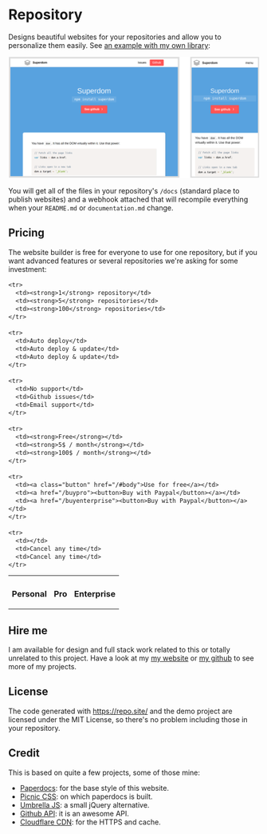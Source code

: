 # Repository

Designs beautiful websites for your repositories and allow you to personalize them easily. See [an example with my own library](/franciscop/superdom):

![Responsive design](docs/responsive.png)

You will get all of the files in your repository's `/docs` (standard place to publish websites) and a webhook attached that will recompile everything when your `README.md` or `documentation.md` change.



## Pricing

The website builder is free for everyone to use for one repository, but if you want advanced features or several repositories we're asking for some investment:


<div class="price">
  <table>
    <tr>
      <th><h3>Personal</h3></th>
      <th><h3>Pro</h3></th>
      <th><h3>Enterprise</h3></th>
    </tr>

    <tr>
      <td><strong>1</strong> repository</td>
      <td><strong>5</strong> repositories</td>
      <td><strong>100</strong> repositories</td>
    </tr>

    <tr>
      <td>Auto deploy</td>
      <td>Auto deploy & update</td>
      <td>Auto deploy & update</td>
    </tr>

    <tr>
      <td>No support</td>
      <td>Github issues</td>
      <td>Email support</td>
    </tr>

    <tr>
      <td><strong>Free</strong></td>
      <td><strong>5$ / month</strong></td>
      <td><strong>100$ / month</strong></td>
    </tr>

    <tr>
      <td><a class="button" href="/#body">Use for free</a></td>
      <td><a href="/buypro"><button>Buy with Paypal</button></a></td>
      <td><a href="/buyenterprise"><button>Buy with Paypal</button></a></td>
    </tr>

    <tr>
      <td></td>
      <td>Cancel any time</td>
      <td>Cancel any time</td>
    </tr>
  </table>
</div>


## Hire me

I am available for design and full stack work related to this or totally unrelated to this project. Have a look at my [my website](http://francisco.io/) or [my github](https://github.com/franciscop) to see more of my projects.


## License

The code generated with https://repo.site/ and the demo project are licensed under the MIT License, so there's no problem including those in your repository.


## Credit

This is based on quite a few projects, some of those mine:

- [Paperdocs](http://francisco.io/paperdocs/): for the base style of this website.
- [Picnic CSS](https://picnicss.com/): on which paperdocs is built.
- [Umbrella JS](https://umbrellajs.com/): a small jQuery alternative.
- [Github API](https://developer.github.com/v3/): it is an awesome API.
- [Cloudflare CDN](https://cloudflare.com/): for the HTTPS and cache.
